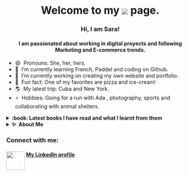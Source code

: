 <h1 align="center"> Welcome to my <img align="center" src="https://img.icons8.com/bubbles/100/undefined/github.png"/> page. </h1>
 
  
<h3 align="center"> Hi, I am Sara! 
<h4 align="center"> I am passionated about working in digital proyects and following Marketing and E-commerce trends.</h3>

- 😄&nbsp; Pronouns: She, her, hers.
- 🌱&nbsp; I’m currently learning French, Paddel and coding on Github.
- 🔭&nbsp; I’m currently working on creating my own website and portfolio.
- 🍔&nbsp; Fun fact: One of my favorites are pizza and ice-cream!  
- 🌎&nbsp; My latest trip: Cuba and New York. 
- ⭐️&nbsp; Hobbies: Going for a run with Ada , photography, sports and collaborating with animal shelters.

<details>
<summary><b>:book: Latest books I have read and what I learnt from them</b></summary>
  
<!-- favorites_books starts -->
<br>What I know for sure - <Ophra Winfrey
<br>Think like a monk - Jay Shetty
<!-- favorites_books ends -->
</details>
<details>
 
<summary><b>✨&nbsp;&nbsp;About&nbsp;Me</b></summary>
 
<summary>:book: Topics I am interested</summary>
  
<!-- favorites_manga starts -->
<!-- favorites_manga ends -->
<br><br>
![Photography](https://img.shields.io/badge/dart-%230175C2.svg?style=for-the-badge&logo=dart&logoColor=blue)
![Flutter](https://img.shields.io/badge/Flutter-%2302569B.svg?style=for-the-badge&logo=Flutter&logoColor=white)
</details>
 
  
<h3 align="left">Connect with me:</h3>
<p align="left">
<h4 align"left"><a href="https://linkedin.com/in/sarazapataesteban/">My LinkedIn profile <img width="50" height="50" align="left" src="https://user-images.githubusercontent.com/106311799/172061716-78766337-9b26-408d-9a72-cd52f9182e22.gif"/></a></p>
<!--![icons8-linkedin]
<!--
**sarazapataesteban/sarazapataesteban** is a ✨ _special_ ✨ repository because its `README.md` (this file) appears on your GitHub profile.
